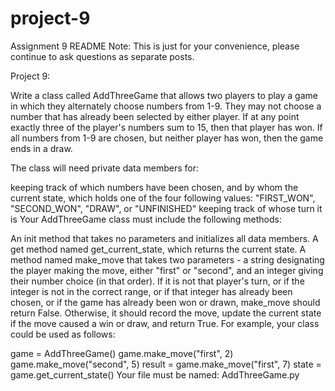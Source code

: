 # project-9
Assignment 9 README
Note: This is just for your convenience, please continue to ask questions as separate posts.

Project 9:

Write a class called AddThreeGame that allows two players to play a game in which they alternately choose numbers from 1-9. They may not choose a number that has already been selected by either player. If at any point exactly three of the player's numbers sum to 15, then that player has won. If all numbers from 1-9 are chosen, but neither player has won, then the game ends in a draw.

The class will need private data members for:

keeping track of which numbers have been chosen, and by whom
the current state, which holds one of the four following values: "FIRST_WON", "SECOND_WON", "DRAW", or "UNFINISHED"
keeping track of whose turn it is
Your AddThreeGame class must include the following methods:

An init method that takes no parameters and initializes all data members.
A get method named get_current_state, which returns the current state.
A method named make_move that takes two parameters - a string designating the player making the move, either "first" or "second", and an integer giving their number choice (in that order). If it is not that player's turn, or if the integer is not in the correct range, or if that integer has already been chosen, or if the game has already been won or drawn, make_move should return False. Otherwise, it should record the move, update the current state if the move caused a win or draw, and return True.
For example, your class could be used as follows:

game = AddThreeGame()
game.make_move("first", 2)
game.make_move("second", 5)
result = game.make_move("first", 7)
state = game.get_current_state()
Your file must be named: AddThreeGame.py
